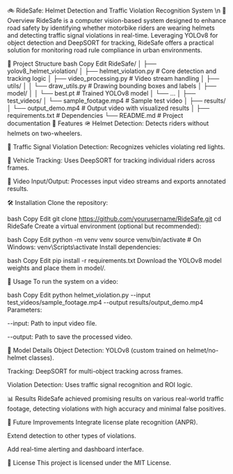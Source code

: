 🚲 RideSafe: Helmet Detection and Traffic Violation Recognition System \n
📘 Overview
RideSafe is a computer vision-based system designed to enhance road safety by identifying whether motorbike riders are wearing helmets and detecting traffic signal violations in real-time. Leveraging YOLOv8 for object detection and DeepSORT for tracking, RideSafe offers a practical solution for monitoring road rule compliance in urban environments.

📁 Project Structure
bash
Copy
Edit
RideSafe/
│
├── yolov8_helmet_violation/
│   ├── helmet_violation.py         # Core detection and tracking logic
│   ├── video_processing.py         # Video stream handling
│   ├── utils/
│   │   └── draw_utils.py           # Drawing bounding boxes and labels
│   ├── model/
│   │   └── best.pt                 # Trained YOLOv8 model
│   └── ...
│
├── test_videos/
│   └── sample_footage.mp4          # Sample test video
│
├── results/
│   └── output_demo.mp4             # Output video with visualized results
│
├── requirements.txt                # Dependencies
└── README.md                       # Project documentation
🚀 Features
🪖 Helmet Detection: Detects riders without helmets on two-wheelers.

🚦 Traffic Signal Violation Detection: Recognizes vehicles violating red lights.

📍 Vehicle Tracking: Uses DeepSORT for tracking individual riders across frames.

🎥 Video Input/Output: Processes input video streams and exports annotated results.

🛠 Installation
Clone the repository:

bash
Copy
Edit
git clone https://github.com/yourusername/RideSafe.git
cd RideSafe
Create a virtual environment (optional but recommended):

bash
Copy
Edit
python -m venv venv
source venv/bin/activate  # On Windows: venv\Scripts\activate
Install dependencies:

bash
Copy
Edit
pip install -r requirements.txt
Download the YOLOv8 model weights and place them in model/.

📸 Usage
To run the system on a video:

bash
Copy
Edit
python helmet_violation.py --input test_videos/sample_footage.mp4 --output results/output_demo.mp4
Parameters:

--input: Path to input video file.

--output: Path to save the processed video.

🧠 Model Details
Object Detection: YOLOv8 (custom trained on helmet/no-helmet classes).

Tracking: DeepSORT for multi-object tracking across frames.

Violation Detection: Uses traffic signal recognition and ROI logic.

📊 Results
RideSafe achieved promising results on various real-world traffic footage, detecting violations with high accuracy and minimal false positives.

📌 Future Improvements
Integrate license plate recognition (ANPR).

Extend detection to other types of violations.

Add real-time alerting and dashboard interface.

📄 License
This project is licensed under the MIT License.
